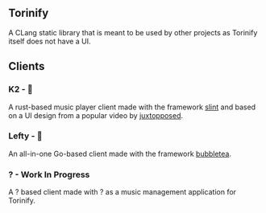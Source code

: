 ## Torinify 

A CLang static library that is meant to be used by other projects as Torinify itself does not have a UI.

## Clients

### K2 - 🚧
A rust-based music player client made with the framework [slint](https://github.com/slint-ui/slint) and based on a UI design from a popular video by [juxtopposed](https://www.youtube.com/@juxtopposed). 

### Lefty - 🚧
An all-in-one Go-based client made with the framework [bubbletea](https://github.com/charmbracelet/bubbletea).  

### ? - Work In Progress 
A ? based client made with ? as a music management application for Torinify. 
